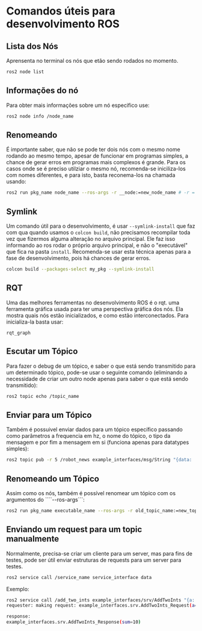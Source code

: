# Comandos úteis para desenvolvimento ROS

## **Lista dos Nós**
Aprensenta no terminal os nós que etão sendo rodados no momento.
```bash
ros2 node list
```
## **Informações do nó**
Para obter mais informações sobre um nó especifico use:
```bash
ros2 node info /node_name
```
## **Renomeando**
É importante saber, que não se pode ter dois nós com o mesmo nome rodando ao mesmo tempo, apesar de funcionar em programas simples, a chance de gerar erros em programas mais complexos é grande. Para os casos onde se é preciso utilziar o mesmo nó, recomenda-se iniciliza-los com nomes diferentes, e para isto, basta reconema-los na chamada usando:
```bash
ros2 run pkg_name node_name --ros-args -r __node:=new_node_name # -r = --remap
```
## **Symlink**
Um comando útil para o desenvolvimento, é usar ```--symlink-install``` que faz com qua quando usamos o ```colcon build```, não precisamos recompilar toda vez que fizermos alguma alteração no arquivo principal. Ele faz isso informando ao ros rodar o próprio arquivo principal, e não o "executável" que fica na pasta ```install```. Recomenda-se usar esta técnica apenas para a fase de desenvolvimento, pois há chances de gerar erros.
```bash
colcon build --packages-select my_pkg --symlink-install
```

## **RQT**
Uma das melhores ferramentas no desenvolvimento ROS é o rqt. uma ferramenta gráfica usada para ter uma perspectiva gráfica dos nós. Ela mostra quais nós estão inicializados, e como estão interconectados. Para inicializa-la basta usar:
```
rqt_graph
```

## **Escutar um Tópico**
Para fazer o debug de um tópico, e saber o que está sendo transmitido para um determinado tópico, pode-se usar o seguinte comando (eliminando a necessidade de criar um outro node apenas para saber o que está sendo transmitido):
```bash
ros2 topic echo /topic_name
```

## **Enviar para um Tópico**
Também é possuivel enviar dados para um tópico específico passando como parâmetros a frequencia em hz, o nome do tópico, o tipo da mensagem e por fim a mensagem em si (funciona apenas para datatypes simples):
```bash
ros2 topic pub -r 5 /robot_news example_interfaces/msg/String "{data: 'Hello from terminal'}"
```

## **Renomeando um Tópico**
Assim como os nós,  também é possível renomear um tópico com os argumentos do ````--ros-args```:
```bash
ros2 run pkg_name executable_name --ros-args -r old_topic_name:=new_topic_name
```
## **Enviando um request para um topic manualmente**
Normalmente, precisa-se criar um cliente para um server, mas para fins de testes, pode ser útil enviar estruturas de requests para um server para testes.
```bash
ros2 service call /service_name service_interface data
```
Exemplo:
```bash
ros2 service call /add_two_ints example_interfaces/srv/AddTwoInts "{a: 3, b: 7}"
requester: making request: example_interfaces.srv.AddTwoInts_Request(a=3, b=7)

response:
example_interfaces.srv.AddTwoInts_Response(sum=10)
```
